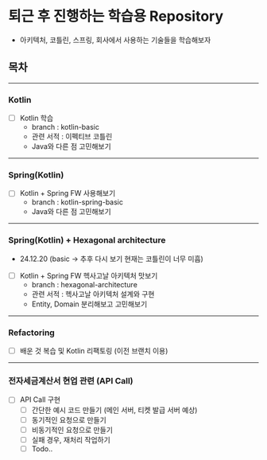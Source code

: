 # 퇴근 후 진행하는 학습용 Repository

- 아키텍처, 코틀린, 스프링, 회사에서 사용하는 기술들을 학습해보자

## 목차

---
### Kotlin 
- [ ] Kotlin 학습
  - branch : kotlin-basic
  - 관련 서적 : 이펙티브 코틀린
  - Java와 다른 점 고민해보기

---

### Spring(Kotlin)
- [ ] Kotlin + Spring FW 사용해보기
  - branch : kotlin-spring-basic
  - Java와 다른 점 고민해보기

---

### Spring(Kotlin) + Hexagonal architecture
- 24.12.20 (basic -> 추후 다시 보기 현재는 코틀린이 너무 미흡)
- [ ] Kotlin + Spring FW 헥사고날 아키텍처 맛보기
  - branch : hexagonal-architecture 
  - 관련 서적 : 헥사고날 아키텍처 설계와 구현
  - Entity, Domain 분리해보고 고민해보기

---

### Refactoring
- [ ] 배운 것 복습 및 Kotlin 리팩토링 (이전 브랜치 이용)

---

### 전자세금계산서 현업 관련 (API Call)
- [ ] API Call 구현
  - [ ] 간단한 예시 코드 만들기 (메인 서버, 티켓 발급 서버 예상)
  - [ ] 동기적인 요청으로 만들기
  - [ ] 비동기적인 요청으로 만들기
  - [ ] 실패 경우, 재처리 작업하기
  - [ ] Todo..
